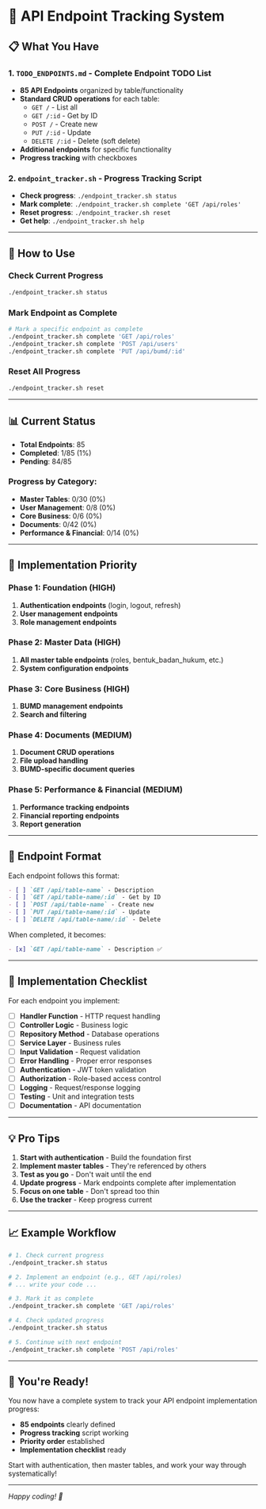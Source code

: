 # 🎯 API Endpoint Tracking System

## 📋 **What You Have**

### 1. **`TODO_ENDPOINTS.md`** - Complete Endpoint TODO List
- **85 API Endpoints** organized by table/functionality
- **Standard CRUD operations** for each table:
  - `GET /` - List all
  - `GET /:id` - Get by ID
  - `POST /` - Create new
  - `PUT /:id` - Update
  - `DELETE /:id` - Delete (soft delete)
- **Additional endpoints** for specific functionality
- **Progress tracking** with checkboxes

### 2. **`endpoint_tracker.sh`** - Progress Tracking Script
- **Check progress**: `./endpoint_tracker.sh status`
- **Mark complete**: `./endpoint_tracker.sh complete 'GET /api/roles'`
- **Reset progress**: `./endpoint_tracker.sh reset`
- **Get help**: `./endpoint_tracker.sh help`

---

## 🚀 **How to Use**

### **Check Current Progress**
```bash
./endpoint_tracker.sh status
```

### **Mark Endpoint as Complete**
```bash
# Mark a specific endpoint as complete
./endpoint_tracker.sh complete 'GET /api/roles'
./endpoint_tracker.sh complete 'POST /api/users'
./endpoint_tracker.sh complete 'PUT /api/bumd/:id'
```

### **Reset All Progress**
```bash
./endpoint_tracker.sh reset
```

---

## 📊 **Current Status**

- **Total Endpoints**: 85
- **Completed**: 1/85 (1%)
- **Pending**: 84/85

### **Progress by Category:**
- **Master Tables**: 0/30 (0%)
- **User Management**: 0/8 (0%)
- **Core Business**: 0/6 (0%)
- **Documents**: 0/42 (0%)
- **Performance & Financial**: 0/14 (0%)

---

## 🎯 **Implementation Priority**

### **Phase 1: Foundation** (HIGH)
1. **Authentication endpoints** (login, logout, refresh)
2. **User management endpoints**
3. **Role management endpoints**

### **Phase 2: Master Data** (HIGH)
1. **All master table endpoints** (roles, bentuk_badan_hukum, etc.)
2. **System configuration endpoints**

### **Phase 3: Core Business** (HIGH)
1. **BUMD management endpoints**
2. **Search and filtering**

### **Phase 4: Documents** (MEDIUM)
1. **Document CRUD operations**
2. **File upload handling**
3. **BUMD-specific document queries**

### **Phase 5: Performance & Financial** (MEDIUM)
1. **Performance tracking endpoints**
2. **Financial reporting endpoints**
3. **Report generation**

---

## 📝 **Endpoint Format**

Each endpoint follows this format:
```markdown
- [ ] `GET /api/table-name` - Description
- [ ] `GET /api/table-name/:id` - Get by ID
- [ ] `POST /api/table-name` - Create new
- [ ] `PUT /api/table-name/:id` - Update
- [ ] `DELETE /api/table-name/:id` - Delete
```

When completed, it becomes:
```markdown
- [x] `GET /api/table-name` - Description ✅
```

---

## 🔧 **Implementation Checklist**

For each endpoint you implement:

- [ ] **Handler Function** - HTTP request handling
- [ ] **Controller Logic** - Business logic
- [ ] **Repository Method** - Database operations
- [ ] **Service Layer** - Business rules
- [ ] **Input Validation** - Request validation
- [ ] **Error Handling** - Proper error responses
- [ ] **Authentication** - JWT token validation
- [ ] **Authorization** - Role-based access control
- [ ] **Logging** - Request/response logging
- [ ] **Testing** - Unit and integration tests
- [ ] **Documentation** - API documentation

---

## 💡 **Pro Tips**

1. **Start with authentication** - Build the foundation first
2. **Implement master tables** - They're referenced by others
3. **Test as you go** - Don't wait until the end
4. **Update progress** - Mark endpoints complete after implementation
5. **Focus on one table** - Don't spread too thin
6. **Use the tracker** - Keep progress current

---

## 📈 **Example Workflow**

```bash
# 1. Check current progress
./endpoint_tracker.sh status

# 2. Implement an endpoint (e.g., GET /api/roles)
# ... write your code ...

# 3. Mark it as complete
./endpoint_tracker.sh complete 'GET /api/roles'

# 4. Check updated progress
./endpoint_tracker.sh status

# 5. Continue with next endpoint
./endpoint_tracker.sh complete 'POST /api/roles'
```

---

## 🎉 **You're Ready!**

You now have a complete system to track your API endpoint implementation progress:

- **85 endpoints** clearly defined
- **Progress tracking** script working
- **Priority order** established
- **Implementation checklist** ready

Start with authentication, then master tables, and work your way through systematically!

---

*Happy coding! 🚀*
